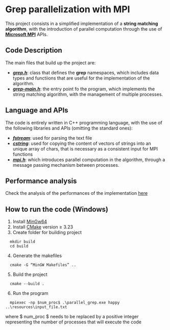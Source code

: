 # Grep parallelization with MPI
This project consists in a simplified implementation of a **string matching algorithm**, with the introduction of parallel computation through the use of [**Microsoft MPI**](https://learn.microsoft.com/en-us/message-passing-interface/microsoft-mpi) APIs.

## Code Description
The main files that build up the project are:
- [**_grep.h_**](https://github.com/LeoGori/parallel-grep/blob/main/grep.h): class that defines the **grep** namespaces, which includes data types and functiions that are useful for the implementation of the algorithm.
- [**_grep-main.h_**](https://github.com/LeoGori/parallel-grep/blob/main/grep-main.cpp): the entry point fo the program, which implements the string matching algorithm, with the management of multiple processes.

## Language and APIs
The code is entirely written in C++ programming language, with the use of the following libraries and APIs (omitting the standard ones):
- [**_fstream_**](https://cplusplus.com/reference/fstream/fstream/): used for parsing the text file
- [**_cstring_**](https://cplusplus.com/reference/cstring/): used for copying the content of vectors of strings into an unique array of chars, that is necessary as a consistent input for MPI functions
- [**_mpi.h_**](https://learn.microsoft.com/en-us/message-passing-interface/microsoft-mpi): which introduces parallel computation in the algorithm, through a message passing mechanism between processes.

## Performance analysis
Check the analysis of the performances of the implementation [here](https://colab.research.google.com/drive/19F67NHWAFvQK0EPysXL6RJyh3ffKjd56?usp=sharing)

## How to run the code (Windows)

1. Install [MinGw64](https://winlibs.com/)
2. Install [CMake](https://cmake.org/download/) version &ge; 3.23 
3. Create folder for building project
```
  mkdir build
  cd build
```
4. Generate the makefiles
```
  cmake -G “MinGW Makefiles” ..
```
5. Build the project
```
  cmake --build .
```
6. Run the program
```
  mpiexec -np $num_proc$ .\parallel_grep.exe happy ..\resources\input_file.txt
```
where \$ num_proc \$ needs to be replaced by a positive integer representing the number of processes that will execute the code
